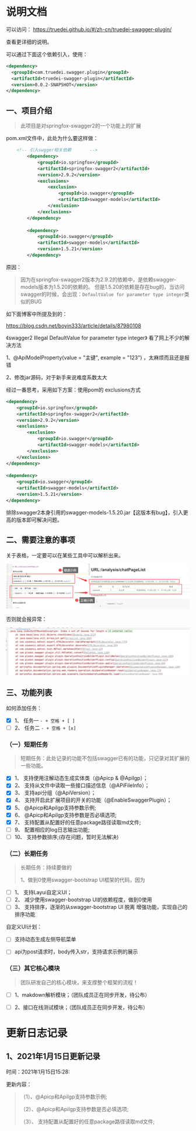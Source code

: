 # 说明文档

可以访问：
https://truedei.github.io/#/zh-cn/truedei-swagger-plugin/

查看更详细的说明。



可以通过下面这个依赖引入，使用：

```xml
<dependency>
  <groupId>com.truedei.swagger.plugin</groupId>
  <artifactId>truedei-swagger-plugin</artifactId>
  <version>0.0.2-SNAPSHOT</version>
</dependency>
```

## 一、项目介绍
> 此项目是对springfox-swagger2的一个功能上的扩展


pom.xml文件中，此处为什么要这样做：

```xml
    <!-- 引入swgger相关依赖       -->
        <dependency>
            <groupId>io.springfox</groupId>
            <artifactId>springfox-swagger2</artifactId>
            <version>2.9.2</version>
            <exclusions>
                <exclusion>
                    <groupId>io.swagger</groupId>
                    <artifactId>swagger-models</artifactId>
                </exclusion>
            </exclusions>
        </dependency>

        <dependency>
            <groupId>io.swagger</groupId>
            <artifactId>swagger-models</artifactId>
            <version>1.5.21</version>
        </dependency>
```

原因：
> 因为在springfox-swagger2版本为2.9.2的依赖中，是依赖swagger-models版本为1.5.20的依赖的。
> 但是1.5.20的依赖是存在bug的，当访问swagger的时候，会出现：`DefaultValue for parameter type integer`类似的BUG


如下面博客中所提及到的：

https://blog.csdn.net/boyin333/article/details/87980108

《swagger2 Illegal DefaultValue for parameter type integer》
看了网上不少的解决方法

1、@ApiModelProperty(value = "主键", example = "123") ，太麻烦而且还是报错

2、修改jar源码，对于新手来说难度系数太大

经过一番思考，采用如下方案：使用pom的 exclusions方式

```xml
<dependency>
    <groupId>io.springfox</groupId>
    <artifactId>springfox-swagger2</artifactId>
    <version>2.9.2</version>
    <exclusions>
        <exclusion>
            <groupId>io.swagger</groupId>
            <artifactId>swagger-models</artifactId>
        </exclusion>
    </exclusions>
</dependency>
 
<dependency>
    <groupId>io.swagger</groupId>
    <artifactId>swagger-models</artifactId>
    <version>1.5.21</version>
</dependency>
```

排除swagger2本身引用的swagger-models-1.5.20.jar【这版本有bug】，引入更高的版本即可解决问题。





## 二、需要注意的事项

关于表格，一定要可以在某些工具中可以解析出来。

![image-20201222101425970](pic/image-20201222101425970.png)



否则就会报异常：

![image-20201222101505718](pic/image-20201222101505718.png)



## 三、功能列表
如何添加任务：
- [x] 1、 任务一 `- + 空格 + [ ]`
- [ ] 2、 任务二 `- + 空格 + [x]`

### （一）短期任务
> 短期任务：此处记录的功能不包括swagger已有的功能，只记录对其扩展的一些功能。

- [x] 1、 支持使用注解动态生成实体类（@Apicp & @ApiIgp）；
- [x] 2、 支持从文件中读取一些接口描述信息（@APiFileInfo）；
- [x] 3、 支持api分组（@ApiVersion）；
- [x] 4、 支持开启此扩展项目的开关的功能（@EnableSwaggerPlugin）；
- [x] 5、 @Apicp和ApiIgp支持参数示例;
- [x] 6、 @Apicp和ApiIgp支持参数是否必填选项;
- [x] 7、 支持配置从配置好的任意package路径读取md文件; 
- [ ] 9、 配置相应的log日志输出功能;
- [ ] 10、 支持参数排序;(存在问题，暂时无法解决)

### （二）长期任务

> 长期任务：持续要做的
>
> 1、做到0使用swagger-bootstrap UI框架的代码，因为

- [ ] 1、 支持Layui自定义UI；
- [ ] 2、 减少使用swagger-bootstrap UI的依赖程度，做到0使用
- [ ] 3、 支持排序，逐渐的从swagger-bootstrap UI 脱离 增强功能，实现自己的排序功能

自定义UI计划：
- [ ] 支持动态生成左侧导航菜单
- [ ] api为post请求时，body传入str，支持请求示例的展示


### （三）其它核心模块
> 团队研发自己的核心模块，来支撑整个框架的流程！


- [ ] 1、makdown解析模块；（团队成员正在同步开发，待公布）

- [ ] 2、接口在线测试模块；（团队成员正在同步开发，待公布）



# 更新日志记录
## 1、2021年1月15日更新记录

时间：2021年1月15日15:28:

更新内容：
> （1）、@Apicp和ApiIgp支持参数示例;
>
> （2）、@Apicp和ApiIgp支持参数是否必填选项;
>
> （3）、 支持配置从配置好的任意package路径读取md文件; 
>


